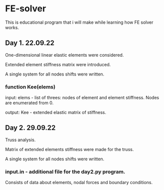 # FE-solver
This is educational program that i will make while learning how FE solver works.

## Day 1. 22.09.22
One-dimensional linear elastic elements were considered.

Extended element stiffness matrix were introduced.

A single system for all nodes shifts were written.

### function Kee(elems)
input: elems - list of threes: nodes of element and element stiffness.
Nodes are enumerated from 0.

output: Kee - extended elastic matrix of stiffness.

## Day 2. 29.09.22
Truss analysis.

Matrix of extended elements stiffness were made for the truss.

A single system for all nodes shifts were written.

### input.in - additional file for the day2.py program.
Consists of data about elements, nodal forces and boundary conditions.
